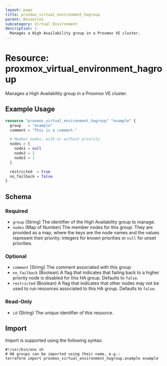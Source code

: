 ```yaml
---
layout: page
title: proxmox_virtual_environment_hagroup
parent: Resources
subcategory: Virtual Environment
description: |-
  Manages a High Availability group in a Proxmox VE cluster.
---
```


# Resource: proxmox_virtual_environment_hagroup

Manages a High Availability group in a Proxmox VE cluster.

## Example Usage

```terraform
resource "proxmox_virtual_environment_hagroup" "example" {
  group   = "example"
  comment = "This is a comment."

  # Member nodes, with or without priority.
  nodes = {
    node1 = null
    node2 = 2
    node3 = 1
  }

  restricted  = true
  no_failback = false
}
```

<!-- schema generated by tfplugindocs -->
## Schema

### Required

- `group` (String) The identifier of the High Availability group to manage.
- `nodes` (Map of Number) The member nodes for this group. They are provided as a map, where the keys are the node names and the values represent their priority: integers for known priorities or `null` for unset priorities.

### Optional

- `comment` (String) The comment associated with this group
- `no_failback` (Boolean) A flag that indicates that failing back to a higher priority node is disabled for this HA group. Defaults to `false`.
- `restricted` (Boolean) A flag that indicates that other nodes may not be used to run resources associated to this HA group. Defaults to `false`.

### Read-Only

- `id` (String) The unique identifier of this resource.

## Import

Import is supported using the following syntax:

```shell
#!/usr/bin/env sh
# HA groups can be imported using their name, e.g.:
terraform import proxmox_virtual_environment_hagroup.example example
```
